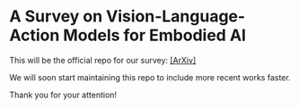 # A Survey on Vision-Language-Action Models for Embodied AI

This will be the official repo for our survey: [[ArXiv]](https://arxiv.org/abs/2405.14093)

We will soon start maintaining this repo to include more recent works faster.

Thank you for your attention!
